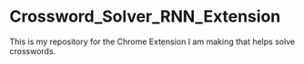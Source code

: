 # Crossword_Solver_RNN_Extension
This is my repository for the Chrome Extension I am making that helps solve crosswords.